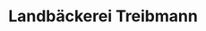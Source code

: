 ---
title: "Landbäckerei Treibmann"
url: /langenwetzendorf/landbaeckerei-treibmann-greizer-strasse/
shop: Bäckerei
---